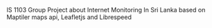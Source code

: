 IS 1103 Group Project about Internet Monitoring In Sri Lanka
based on Maptiler maps api, Leafletjs and Librespeed
